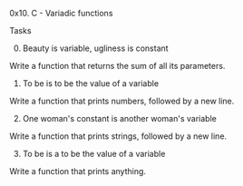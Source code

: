 0x10. C - Variadic functions

Tasks

0. Beauty is variable, ugliness is constant

Write a function that returns the sum of all its parameters.

1. To be is to be the value of a variable

Write a function that prints numbers, followed by a new line.

2. One woman's constant is another woman's variable

Write a function that prints strings, followed by a new line.

3. To be is a to be the value of a variable

Write a function that prints anything.
